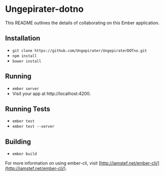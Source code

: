 # Ungepirater-dotno

This README outlines the details of collaborating on this Ember application.

## Installation

* `git clone https://github.com/Ungepirater/UngepiraterDOTno.git`
* `npm install`
* `bower install`

## Running

* `ember server`
* Visit your app at http://localhost:4200.

## Running Tests

* `ember test`
* `ember test --server`

## Building

* `ember build`

For more information on using ember-cli, visit [http://iamstef.net/ember-cli/](http://iamstef.net/ember-cli/).
